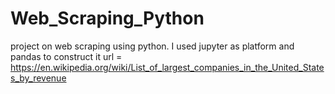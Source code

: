 # Web_Scraping_Python
project on web scraping using python.
I used jupyter as platform and pandas to construct it
url = https://en.wikipedia.org/wiki/List_of_largest_companies_in_the_United_States_by_revenue
